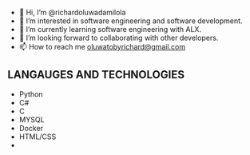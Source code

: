 - 👋 Hi, I’m @richardoluwadamilola
- 👀 I’m interested in software engineering and software development.
- 🌱 I’m currently learning software engineering with ALX.
- 💞️ I’m looking forward to collaborating with other developers.
- 📫 How to reach me oluwatobyrichard@gmail.com

<!---
richardoluwadamilola/richardoluwadamilola is a ✨ special ✨ repository because its `README.md` (this file) appears on your GitHub profile.
You can click the Preview link to take a look at your changes.
--->
## LANGAUGES AND TECHNOLOGIES
* Python
* C#
* C
* MYSQL
* Docker
* HTML/CSS
* 

